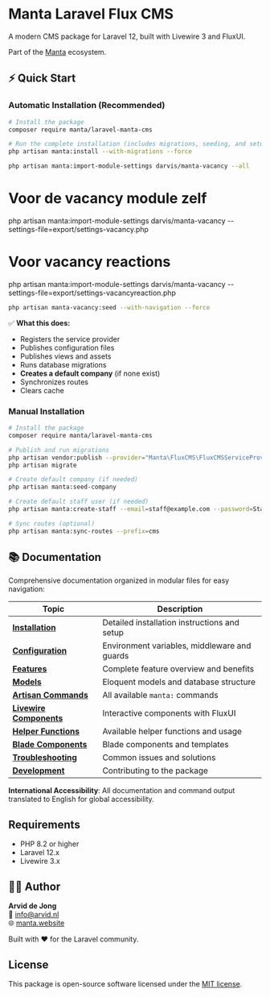 # Manta Laravel Flux CMS

A modern CMS package for Laravel 12, built with Livewire 3 and FluxUI.

Part of the [Manta](https://manta.website) ecosystem.

## ⚡ Quick Start

### Automatic Installation (Recommended)

```bash
# Install the package
composer require manta/laravel-manta-cms

# Run the complete installation (includes migrations, seeding, and setup)
php artisan manta:install --with-migrations --force
```

```bash
php artisan manta:import-module-settings darvis/manta-vacancy --all
```

# Voor de vacancy module zelf

php artisan manta:import-module-settings darvis/manta-vacancy --settings-file=export/settings-vacancy.php

# Voor vacancy reactions

php artisan manta:import-module-settings darvis/manta-vacancy --settings-file=export/settings-vacancyreaction.php

```bash
php artisan manta-vacancy:seed --with-navigation --force
```

✅ **What this does:**

- Registers the service provider
- Publishes configuration files
- Publishes views and assets
- Runs database migrations
- **Creates a default company** (if none exist)
- Synchronizes routes
- Clears cache

### Manual Installation

```bash
# Install the package
composer require manta/laravel-manta-cms

# Publish and run migrations
php artisan vendor:publish --provider="Manta\FluxCMS\FluxCMSServiceProvider"
php artisan migrate

# Create default company (if needed)
php artisan manta:seed-company

# Create default staff user (if needed)
php artisan manta:create-staff --email=staff@example.com --password=StaffPassword123

# Sync routes (optional)
php artisan manta:sync-routes --prefix=cms
```

## 📚 Documentation

Comprehensive documentation organized in modular files for easy navigation:

| Topic                                                  | Description                                  |
| ------------------------------------------------------ | -------------------------------------------- |
| [**Installation**](docs/installation.md)               | Detailed installation instructions and setup |
| [**Configuration**](docs/configuration.md)             | Environment variables, middleware and guards |
| [**Features**](docs/features.md)                       | Complete feature overview and benefits       |
| [**Models**](docs/models.md)                           | Eloquent models and database structure       |
| [**Artisan Commands**](docs/commands.md)               | All available `manta:` commands              |
| [**Livewire Components**](docs/livewire-components.md) | Interactive components with FluxUI           |
| [**Helper Functions**](docs/helpers.md)                | Available helper functions and usage         |
| [**Blade Components**](docs/blade-components.md)       | Blade components and templates               |
| [**Troubleshooting**](docs/troubleshooting.md)         | Common issues and solutions                  |
| [**Development**](docs/development.md)                 | Contributing to the package                  |

**International Accessibility**: All documentation and command output translated to English for global accessibility.

## Requirements

- PHP 8.2 or higher
- Laravel 12.x
- Livewire 3.x

## 👨‍💻 Author

**Arvid de Jong**  
📧 [info@arvid.nl](mailto:info@arvid.nl)  
🌐 [manta.website](https://manta.website)

Built with ❤️ for the Laravel community.

## License

This package is open-source software licensed under the [MIT license](LICENSE.md).
